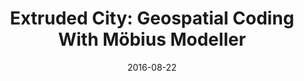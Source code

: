 ---
type: Conference Paper & Workshop
marker: conference paper
title:  "Extruded City: Geospatial Coding With Möbius Modeller"
authors: Janssen, P, Chen, KW, Mohanty, A, Sun, H, Lim, J, and Pung, D
details: Applied Urban Modelling 2018, July 26-27 2018, Cambridge, UK, pp. (accepted).
link:
date:   2016-08-22
image: ../images/gallery-mobius.PNG
link: http://design-automation.net/software/mobius/mobius_geospatial.html
---